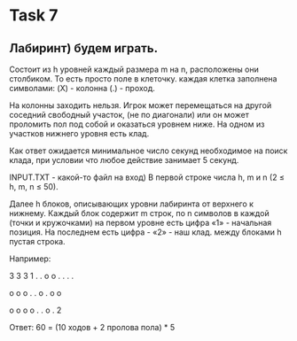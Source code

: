 # Task 7

## Лабиринт) будем играть.

Состоит из h уровней каждый размера m на n, расположены они столбиком.
То есть просто поле в клеточку. каждая клетка заполнена символами:
(X) - колонна
(.) - проход.

На колонны заходить нельзя.
Игрок может перемещаться на другой соседний свободный участок,
(не по диагонали) или он может проломить пол под собой и оказаться
уровнем ниже. На одном из участков нижнего уровня есть клад.

Как ответ ожидается минимальное число секунд необходимое на поиск клада,
при условии что любое действие занимает 5 секунд.


INPUT.TXT - какой-то файл на вход)
В первой строке числа h, m и n  (2 ≤ h, m, n ≤ 50).

Далее h блоков, описывающих уровни лабиринта от верхнего к нижнему.
Каждый блок содержит m строк, по n символов в каждой (точки и кружочками)
на первом уровне есть цифра «1» - начальная позиция. На последнем есть цифра - «2» - наш клад.
между блоками h пустая строка.


Например:

3 3 3
1 . .
o o .
. . .

o o o
. . o
. o o

o o o
o . .
o . 2

Ответ: 60 = (10 ходов + 2 пролова пола) * 5